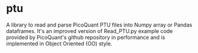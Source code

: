 # ptu
A library to read and parse PicoQuant PTU files into Numpy array or Pandas dataframes. It's an improved version of Read_PTU.py example code provided by PicoQuant's github repository in performance and is implemented in Object Oriented (OO) style.
